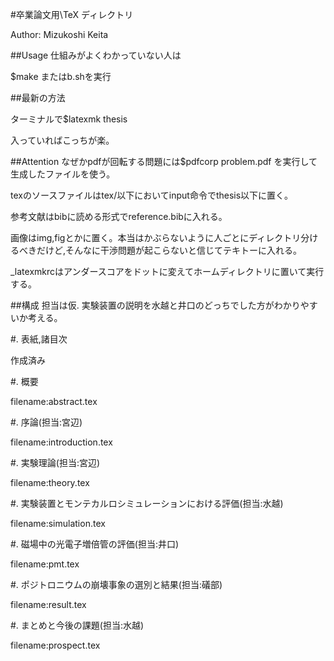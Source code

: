 #卒業論文用\TeX ディレクトリ

Author: Mizukoshi Keita

##Usage
仕組みがよくわかっていない人は

$make
またはb.shを実行

##最新の方法

ターミナルで$latexmk thesis

入っていればこっちが楽。

##Attention
なぜかpdfが回転する問題には$pdfcorp problem.pdf を実行して生成したファイルを使う。

texのソースファイルはtex/以下においてinput命令でthesis以下に置く。

参考文献はbibに読める形式でreference.bibに入れる。

画像はimg,figとかに置く。本当はかぶらないように人ごとにディレクトリ分けるべきだけど,そんなに干渉問題が起こらないと信じてテキトーに入れる。

_latexmkrcはアンダースコアをドットに変えてホームディレクトリに置いて実行する。


##構成
担当は仮.
実験装置の説明を水越と井口のどっちでした方がわかりやすいか考える。

#. 表紙,諸目次

作成済み

#. 概要

filename:abstract.tex

#. 序論(担当:宮辺)

filename:introduction.tex

#. 実験理論(担当:宮辺)

filename:theory.tex

#. 実験装置とモンテカルロシミュレーションにおける評価(担当:水越)

filename:simulation.tex

#. 磁場中の光電子増倍管の評価(担当:井口)

filename:pmt.tex

#. ポジトロニウムの崩壊事象の選別と結果(担当:礒部)

filename:result.tex

#. まとめと今後の課題(担当:水越)

filename:prospect.tex

